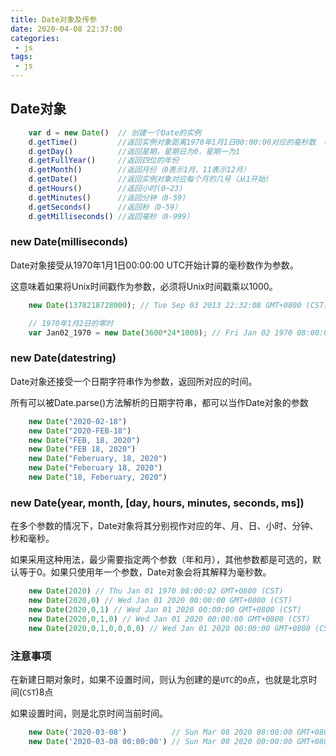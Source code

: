 ```yaml
---
title: Date对象及传参
date: 2020-04-08 22:37:00
categories:
 - js
tags:
 - js
---
```


## Date对象
``` js
    var d = new Date()  // 创建一个Date的实例
    d.getTime()         //返回实例对象距离1970年1月1日00:00:00对应的毫秒数  GMT时间
    d.getDay()          //返回星期，星期日为0，星期一为1
    d.getFullYear()     //返回四位的年份
    d.getMonth()        //返回月份（0表示1月，11表示12月）
    d.getDate()         //返回实例对象对应每个月的几号（从1开始）
    d.getHours()        //返回小时(0~23)
    d.getMinutes()      //返回分钟（0-59）
    d.getSeconds()      //返回秒（0-59）
    d.getMilliseconds() //返回毫秒（0-999）
```

### new Date(milliseconds)
Date对象接受从1970年1月1日00:00:00 UTC开始计算的毫秒数作为参数。

这意味着如果将Unix时间戳作为参数，必须将Unix时间戳乘以1000。
``` js
    new Date(1378218728000); // Tue Sep 03 2013 22:32:08 GMT+0800 (CST)

    // 1970年1月2日的零时
    var Jan02_1970 = new Date(3600*24*1000); // Fri Jan 02 1970 08:00:00 GMT+0800 (CST)
```

### new Date(datestring)

Date对象还接受一个日期字符串作为参数，返回所对应的时间。

所有可以被Date.parse()方法解析的日期字符串，都可以当作Date对象的参数
``` js
    new Date("2020-02-18")
    new Date("2020-FEB-18")
    new Date("FEB, 18, 2020")
    new Date("FEB 18, 2020")
    new Date("Feberuary, 18, 2020")
    new Date("Feberuary 18, 2020")
    new Date("18, Feberuary, 2020")
```

### new Date(year, month, [day, hours, minutes, seconds, ms])
在多个参数的情况下，Date对象将其分别视作对应的年、月、日、小时、分钟、秒和毫秒。

如果采用这种用法，最少需要指定两个参数（年和月），其他参数都是可选的，默认等于0。如果只使用年一个参数，Date对象会将其解释为毫秒数。
``` js
    new Date(2020) // Thu Jan 01 1970 08:00:02 GMT+0800 (CST)
    new Date(2020,0) // Wed Jan 01 2020 00:00:00 GMT+0800 (CST)
    new Date(2020,0,1) // Wed Jan 01 2020 00:00:00 GMT+0800 (CST)
    new Date(2020,0,1,0) // Wed Jan 01 2020 00:00:00 GMT+0800 (CST)
    new Date(2020,0,1,0,0,0,0) // Wed Jan 01 2020 00:00:00 GMT+0800 (CST)
```


### 注意事项
在新建日期对象时，如果不设置时间，则认为创建的是`UTC`的`0`点，也就是北京时间(`CST`)8点

如果设置时间，则是北京时间当前时间。
```js
    new Date('2020-03-08')          // Sun Mar 08 2020 08:00:00 GMT+0800 (CST)
    new Date('2020-03-08 00:00:00') // Sun Mar 08 2020 00:00:00 GMT+0800 (CST)
```
